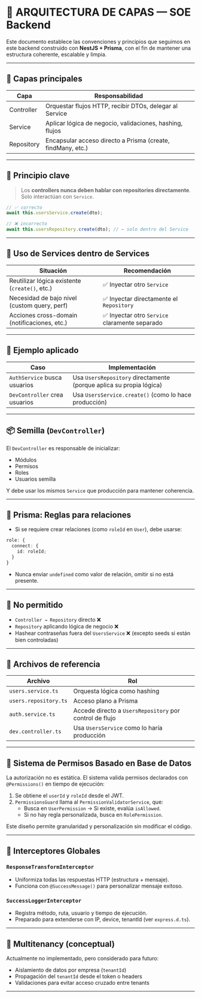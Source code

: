 # 📐 ARQUITECTURA DE CAPAS — SOE Backend

Este documento establece las convenciones y principios que seguimos en este backend construido con **NestJS + Prisma**, con el fin de mantener una estructura coherente, escalable y limpia.

---

## 🧱 Capas principales

| Capa       | Responsabilidad                                             |
| ---------- | ----------------------------------------------------------- |
| Controller | Orquestar flujos HTTP, recibir DTOs, delegar al Service     |
| Service    | Aplicar lógica de negocio, validaciones, hashing, flujos    |
| Repository | Encapsular acceso directo a Prisma (create, findMany, etc.) |

---

## 🧠 Principio clave

> Los **controllers nunca deben hablar con repositories directamente**.  
> Solo interactúan con `Service`.

```ts
// ✅ correcto
await this.usersService.create(dto);

// ❌ incorrecto
await this.usersRepository.create(dto); // ← solo dentro del Service
```

---

## 🔁 Uso de Services dentro de Services

| Situación                                      | Recomendación                                  |
| ---------------------------------------------- | ---------------------------------------------- |
| Reutilizar lógica existente (`create()`, etc.) | ✅ Inyectar otro `Service`                     |
| Necesidad de bajo nivel (custom query, perf)   | ✅ Inyectar directamente el `Repository`       |
| Acciones cross-domain (notificaciones, etc.)   | ✅ Inyectar otro `Service` claramente separado |

---

## 🔐 Ejemplo aplicado

| Caso                          | Implementación                                                      |
| ----------------------------- | ------------------------------------------------------------------- |
| `AuthService` busca usuarios  | Usa `UsersRepository` directamente (porque aplica su propia lógica) |
| `DevController` crea usuarios | Usa `UsersService.create()` (como lo hace producción)               |

---

## 📦 Semilla (`DevController`)

El `DevController` es responsable de inicializar:

- Módulos
- Permisos
- Roles
- Usuarios semilla

Y debe usar los mismos `Service` que producción para mantener coherencia.

---

## 🔄 Prisma: Reglas para relaciones

- Si se requiere crear relaciones (como `roleId` en `User`), debe usarse:

```ts
role: {
  connect: {
    id: roleId;
  }
}
```

- Nunca enviar `undefined` como valor de relación, omitir si no está presente.

---

## 🛑 No permitido

- `Controller → Repository` directo ❌
- `Repository` aplicando lógica de negocio ❌
- Hashear contraseñas fuera del `UsersService` ❌ (excepto seeds si están bien controladas)

---

## 📎 Archivos de referencia

| Archivo               | Rol                                                     |
| --------------------- | ------------------------------------------------------- |
| `users.service.ts`    | Orquesta lógica como hashing                            |
| `users.repository.ts` | Acceso plano a Prisma                                   |
| `auth.service.ts`     | Accede directo a `UsersRepository` por control de flujo |
| `dev.controller.ts`   | Usa `UsersService` como lo haría producción             |

---

## 🔐 Sistema de Permisos Basado en Base de Datos

La autorización no es estática. El sistema valida permisos declarados con `@Permissions()` en tiempo de ejecución:

1. Se obtiene el `userId` y `roleId` desde el JWT.
2. `PermissionsGuard` llama al `PermissionValidatorService`, que:
   - Busca en `UserPermission` → Si existe, evalúa `isAllowed`.
   - Si no hay regla personalizada, busca en `RolePermission`.

Este diseño permite granularidad y personalización sin modificar el código.

---

## 🧼 Interceptores Globales

### `ResponseTransformInterceptor`

- Uniformiza todas las respuestas HTTP (estructura + mensaje).
- Funciona con `@SuccessMessage()` para personalizar mensaje exitoso.

### `SuccessLoggerInterceptor`

- Registra método, ruta, usuario y tiempo de ejecución.
- Preparado para extenderse con IP, device, tenantId (ver `express.d.ts`).

---

## 🧭 Multitenancy (conceptual)

Actualmente no implementado, pero considerado para futuro:

- Aislamiento de datos por empresa (`tenantId`)
- Propagación del `tenantId` desde el token o headers
- Validaciones para evitar acceso cruzado entre tenants

---
